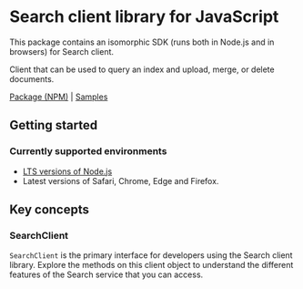 # Search client library for JavaScript

This package contains an isomorphic SDK (runs both in Node.js and in browsers) for Search client.

Client that can be used to query an index and upload, merge, or delete documents.

[Package (NPM)](https://www.npmjs.com/package/@msinternal/search-documents) |
[Samples](https://github.com/Azure-Samples/azure-samples-js-management)

## Getting started

### Currently supported environments

- [LTS versions of Node.js](https://nodejs.org/about/releases/)
- Latest versions of Safari, Chrome, Edge and Firefox.




## Key concepts

### SearchClient

`SearchClient` is the primary interface for developers using the Search client library. Explore the methods on this client object to understand the different features of the Search service that you can access.

